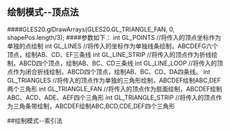 ## 绘制模式--顶点法
####GLES20.glDrawArrays(GLES20.GL_TRIANGLE_FAN, 0, shapePos.length/3);
####参数如下：
int GL_POINTS       //将传入的顶点坐标作为单独的点绘制
int GL_LINES        //将传入的坐标作为单独线条绘制，ABCDEFG六个顶点，绘制AB、CD、EF三条线
int GL_LINE_STRIP   //将传入的顶点作为折线绘制，ABCD四个顶点，绘制AB、BC、CD三条线
int GL_LINE_LOOP    //将传入的顶点作为闭合折线绘制，ABCD四个顶点，绘制AB、BC、CD、DA四条线。
int GL_TRIANGLES    //将传入的顶点作为单独的三角形绘制，ABCDEF绘制ABC,DEF两个三角形
int GL_TRIANGLE_FAN    //将传入的顶点作为扇面绘制，ABCDEF绘制ABC、ACD、ADE、AEF四个三角形
int GL_TRIANGLE_STRIP   //将传入的顶点作为三角条带绘制，ABCDEF绘制ABC,BCD,CDE,DEF四个三角形

##绘制模式--索引法